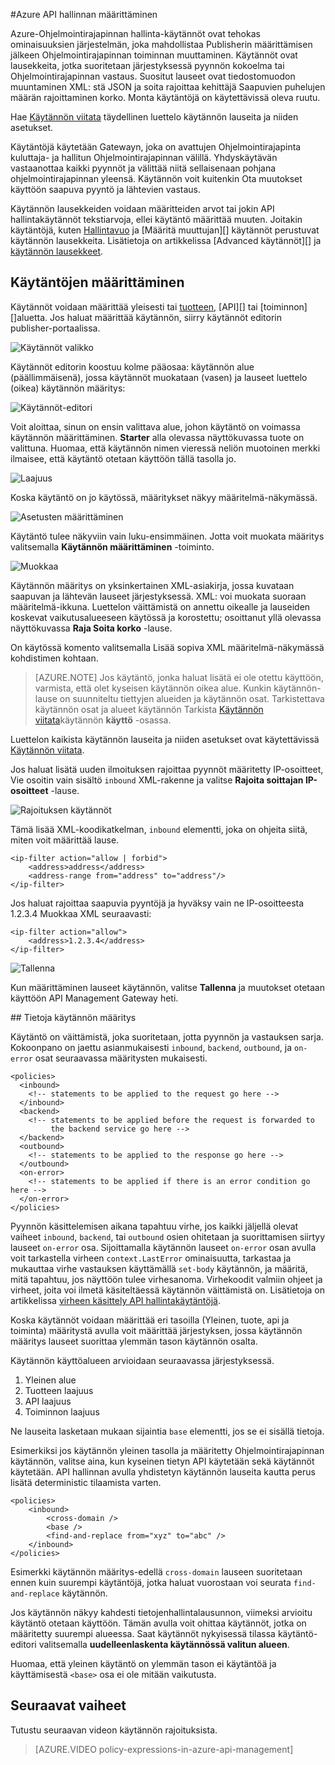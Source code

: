 <properties 
    pageTitle="Azure API hallinnan käytännöt | Microsoft Azure" 
    description="Lue, miten voit luoda, muokata ja määrittää käytäntöjä API hallinta." 
    services="api-management" 
    documentationCenter="" 
    authors="steved0x" 
    manager="erikre" 
    editor=""/>

<tags 
    ms.service="api-management" 
    ms.workload="mobile" 
    ms.tgt_pltfrm="na" 
    ms.devlang="na" 
    ms.topic="article" 
    ms.date="10/25/2016" 
    ms.author="sdanie"/>


#<a name="policies-in-azure-api-management"></a>Azure API hallinnan määrittäminen

Azure-Ohjelmointirajapinnan hallinta-käytännöt ovat tehokas ominaisuuksien järjestelmän, joka mahdollistaa Publisherin määrittämisen jälkeen Ohjelmointirajapinnan toiminnan muuttaminen. Käytännöt ovat lausekkeita, jotka suoritetaan järjestyksessä pyynnön kokoelma tai Ohjelmointirajapinnan vastaus. Suositut lauseet ovat tiedostomuodon muuntaminen XML: stä JSON ja soita rajoittaa kehittäjä Saapuvien puhelujen määrän rajoittaminen korko. Monta käytäntöjä on käytettävissä oleva ruutu.

Hae [Käytännön viitata][] täydellinen luettelo käytännön lauseita ja niiden asetukset.

Käytäntöjä käytetään Gatewayn, joka on avattujen Ohjelmointirajapinta kuluttaja- ja hallitun Ohjelmointirajapinnan välillä. Yhdyskäytävän vastaanottaa kaikki pyynnöt ja välittää niitä sellaisenaan pohjana ohjelmointirajapinnan yleensä. Käytännön voit kuitenkin Ota muutokset käyttöön saapuva pyyntö ja lähtevien vastaus.

Käytännön lausekkeiden voidaan määritteiden arvot tai jokin API hallintakäytännöt tekstiarvoja, ellei käytäntö määrittää muuten. Joitakin käytäntöjä, kuten [Hallintavuo][] ja [Määritä muuttujan][] käytännöt perustuvat käytännön lausekkeita. Lisätietoja on artikkelissa [Advanced käytännöt][] ja [käytännön lausekkeet][].

## <a name="scopes"> </a>Käytäntöjen määrittäminen
Käytännöt voidaan määrittää yleisesti tai [tuotteen][], [API][] tai [toiminnon][]aluetta. Jos haluat määrittää käytännön, siirry käytännöt editorin publisher-portaalissa.

![Käytännöt valikko][policies-menu]

Käytännöt editorin koostuu kolme pääosaa: käytännön alue (päällimmäisenä), jossa käytännöt muokataan (vasen) ja lauseet luettelo (oikea) käytännön määritys:

![Käytännöt-editori][policies-editor]

Voit aloittaa, sinun on ensin valittava alue, johon käytäntö on voimassa käytännön määrittäminen. **Starter** alla olevassa näyttökuvassa tuote on valittuna. Huomaa, että käytännön nimen vieressä neliön muotoinen merkki ilmaisee, että käytäntö otetaan käyttöön tällä tasolla jo.

![Laajuus][policies-scope]

Koska käytäntö on jo käytössä, määritykset näkyy määritelmä-näkymässä.

![Asetusten määrittäminen][policies-configure]

Käytäntö tulee näkyviin vain luku-ensimmäinen. Jotta voit muokata määritys valitsemalla **Käytännön määrittäminen** -toiminto.

![Muokkaa][policies-edit]

Käytännön määritys on yksinkertainen XML-asiakirja, jossa kuvataan saapuvan ja lähtevän lauseet järjestyksessä. XML: voi muokata suoraan määritelmä-ikkuna. Luettelon väittämistä on annettu oikealle ja lauseiden koskevat vaikutusalueeseen käytössä ja korostettu; osoittanut yllä olevassa näyttökuvassa **Raja Soita korko** -lause.

On käytössä komento valitsemalla Lisää sopiva XML määritelmä-näkymässä kohdistimen kohtaan. 

>[AZURE.NOTE] Jos käytäntö, jonka haluat lisätä ei ole otettu käyttöön, varmista, että olet kyseisen käytännön oikea alue. Kunkin käytännön-lause on suunniteltu tiettyjen alueiden ja käytännön osat. Tarkistettava käytännön osat ja alueet käytännön Tarkista [Käytännön viitata][]käytännön **käyttö** -osassa.

Luettelon kaikista käytännön lauseita ja niiden asetukset ovat käytettävissä [Käytännön viitata][].

Jos haluat lisätä uuden ilmoituksen rajoittaa pyynnöt määritetty IP-osoitteet, Vie osoitin vain sisältö `inbound` XML-rakenne ja valitse **Rajoita soittajan IP-osoitteet** -lause.

![Rajoituksen käytännöt][policies-restrict]

Tämä lisää XML-koodikatkelman, `inbound` elementti, joka on ohjeita siitä, miten voit määrittää lause.

    <ip-filter action="allow | forbid">
        <address>address</address>
        <address-range from="address" to="address"/>
    </ip-filter>

Jos haluat rajoittaa saapuvia pyyntöjä ja hyväksy vain ne IP-osoitteesta 1.2.3.4 Muokkaa XML seuraavasti:

    <ip-filter action="allow">
        <address>1.2.3.4</address>
    </ip-filter>

![Tallenna][policies-save]

Kun määrittäminen lauseet käytännön, valitse **Tallenna** ja muutokset otetaan käyttöön API Management Gateway heti.

##<a name="sections"> </a>Tietoja käytännön määritys

Käytäntö on väittämistä, joka suoritetaan, jotta pyynnön ja vastauksen sarja. Kokoonpano on jaettu asianmukaisesti `inbound`, `backend`, `outbound`, ja `on-error` osat seuraavassa määritysten mukaisesti.

    <policies>
      <inbound>
        <!-- statements to be applied to the request go here -->
      </inbound>
      <backend>
        <!-- statements to be applied before the request is forwarded to 
             the backend service go here -->
      </backend>
      <outbound>
        <!-- statements to be applied to the response go here -->
      </outbound>
      <on-error>
        <!-- statements to be applied if there is an error condition go here -->
      </on-error>
    </policies> 

Pyynnön käsittelemisen aikana tapahtuu virhe, jos kaikki jäljellä olevat vaiheet `inbound`, `backend`, tai `outbound` osien ohitetaan ja suorittamisen siirtyy lauseet `on-error` osa. Sijoittamalla käytännön lauseet `on-error` osan avulla voit tarkastella virheen `context.LastError` ominaisuutta, tarkastaa ja mukauttaa virhe vastauksen käyttämällä `set-body` käytännön, ja määritä, mitä tapahtuu, jos näyttöön tulee virhesanoma. Virhekoodit valmiin ohjeet ja virheet, joita voi ilmetä käsiteltäessä käytännön väittämistä on. Lisätietoja on artikkelissa [virheen käsittely API hallintakäytäntöjä](https://msdn.microsoft.com/library/azure/mt629506.aspx).

Koska käytännöt voidaan määrittää eri tasoilla (Yleinen, tuote, api ja toiminta) määritystä avulla voit määrittää järjestyksen, jossa käytännön määritys lauseet suorittaa ylemmän tason käytännön osalta. 

Käytännön käyttöalueen arvioidaan seuraavassa järjestyksessä.

1. Yleinen alue
2. Tuotteen laajuus
3. API laajuus
4. Toiminnon laajuus

Ne lauseita lasketaan mukaan sijaintia `base` elementti, jos se ei sisällä tietoja.

Esimerkiksi jos käytännön yleinen tasolla ja määritetty Ohjelmointirajapinnan käytännön, valitse aina, kun kyseinen tietyn API käytetään sekä käytännöt käytetään. API hallinnan avulla yhdistetyn käytännön lauseita kautta perus lisätä deterministic tilaamista varten. 

    <policies>
        <inbound>
            <cross-domain />
            <base />
            <find-and-replace from="xyz" to="abc" />
        </inbound>
    </policies>

Esimerkki käytännön määritys-edellä `cross-domain` lauseen suoritetaan ennen kuin suurempi käytäntöjä, jotka haluat vuorostaan voi seurata `find-and-replace` käytännön.

Jos käytännön näkyy kahdesti tietojenhallintalausunnon, viimeksi arvioitu käytäntö otetaan käyttöön. Tämän avulla voit ohittaa käytännöt, jotka on määritetty suurempi alueessa. Saat käytännöt nykyisessä tilassa käytäntö-editori valitsemalla **uudelleenlaskenta käytännössä valitun alueen**.

Huomaa, että yleinen käytäntö on ylemmän tason ei käytäntöä ja käyttämisestä `<base>` osa ei ole mitään vaikutusta. 

## <a name="next-steps"></a>Seuraavat vaiheet

Tutustu seuraavan videon käytännön rajoituksista.

> [AZURE.VIDEO policy-expressions-in-azure-api-management]

[Käytännön viitata]: api-management-policy-reference.md
[Tuotteen]: api-management-howto-add-products.md
[OHJELMOINTIRAJAPINTA]: api-management-howto-add-products.md#add-apis 
[Toiminto]: api-management-howto-add-operations.md

[Lisäasetusten määrittäminen]: https://msdn.microsoft.com/library/azure/dn894085.aspx
[Hallintavuo]: https://msdn.microsoft.com/library/azure/dn894085.aspx#choose
[Aseta muuttuja]: https://msdn.microsoft.com/library/azure/dn894085.aspx#set_variable
[Käytännön lausekkeet]: https://msdn.microsoft.com/library/azure/dn910913.aspx

[policies-menu]: ./media/api-management-howto-policies/api-management-policies-menu.png
[policies-editor]: ./media/api-management-howto-policies/api-management-policies-editor.png
[policies-scope]: ./media/api-management-howto-policies/api-management-policies-scope.png
[policies-configure]: ./media/api-management-howto-policies/api-management-policies-configure.png
[policies-edit]: ./media/api-management-howto-policies/api-management-policies-edit.png
[policies-restrict]: ./media/api-management-howto-policies/api-management-policies-restrict.png
[policies-save]: ./media/api-management-howto-policies/api-management-policies-save.png
